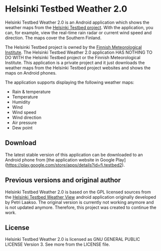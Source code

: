 Helsinki Testbed Weather 2.0
=============

Helsinki Testbed Weather 2.0 is an Android application which shows the weather maps
from the [Helsinki Testbed project](http://testbed.fmi.fi/). With the application,
you can, for example, view the real-time rain radar or current wind speed and direction.
The maps cover the Southern Finland.

The Helsinki Testbed project is owned by the
[Finnish Meteorological Institute](http://ilmatieteenlaitos.fi/). The Helsinki Testbed Weather 2.0
application HAS NOTHING TO DO WITH the Helsinki Testbed project or the Finnish Meteorological Institute.
This application is a private project and it just downloads the weather maps from
the Helsinki Testbed project websites and shows the maps on Android phones.

The application supports displaying the following weather maps:
 * Rain & temperature
 * Temperature
 * Humidity
 * Wind
 * Wind speed
 * Wind direction
 * Air pressure
 * Dew point

Download
-------

The latest stable version of this application can be downloaded to an Android phone
from [the application website in Google Play]
(https://play.google.com/store/apps/details?id=fi.testbed2).

Previous versions and original author
-------

Helsinki Testbed Weather 2.0 is based on the GPL licensed sources from the
[Helsinki Testbed Weather View](https://play.google.com/store/apps/details?id=fi.asd.testbed)
android application originally developed by Petri Laakso. The original version is currently
not working anymore and is not updated anymore. Therefore, this project was created to continue
the work.

License
-------

Helsinki Testbed Weather 2.0 is licensed as GNU GENERAL PUBLIC LICENSE Version 3.
See more from the LICENSE file.

